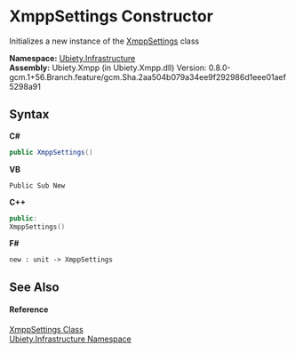 # XmppSettings Constructor 
 

Initializes a new instance of the <a href="fcf7b0da-0faf-c1dd-cb5f-6f124512d2db">XmppSettings</a> class

**Namespace:**&nbsp;<a href="7349ff87-094b-cd2f-6f99-c82eea293e78">Ubiety.Infrastructure</a><br />**Assembly:**&nbsp;Ubiety.Xmpp (in Ubiety.Xmpp.dll) Version: 0.8.0-gcm.1+56.Branch.feature/gcm.Sha.2aa504b079a34ee9f292986d1eee01aef5298a91

## Syntax

**C#**<br />
``` C#
public XmppSettings()
```

**VB**<br />
``` VB
Public Sub New
```

**C++**<br />
``` C++
public:
XmppSettings()
```

**F#**<br />
``` F#
new : unit -> XmppSettings
```


## See Also


#### Reference
<a href="fcf7b0da-0faf-c1dd-cb5f-6f124512d2db">XmppSettings Class</a><br /><a href="7349ff87-094b-cd2f-6f99-c82eea293e78">Ubiety.Infrastructure Namespace</a><br />
